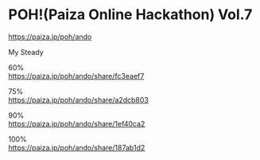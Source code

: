 POH!(Paiza Online Hackathon) Vol.7
==================================
  
https://paiza.jp/poh/ando    
  
  
My Steady    
  
60%  
https://paiza.jp/poh/ando/share/fc3eaef7  

75%  
https://paiza.jp/poh/ando/share/a2dcb803  
  
90%  
https://paiza.jp/poh/ando/share/1ef40ca2  
  
100%  
https://paiza.jp/poh/ando/share/187ab1d2  
